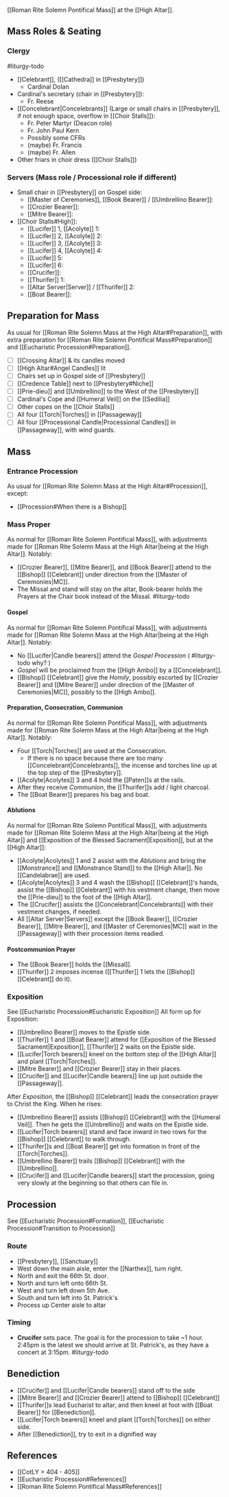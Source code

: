 [[Roman Rite Solemn Pontifical Mass]] at the [[High Altar]].
## Mass Roles & Seating

### Clergy
#liturgy-todo 
- [[Celebrant]], ([[Cathedra]] in [[Presbytery]])
	- Cardinal Dolan 
- Cardinal's secretary (chair in [[Presbytery]]):
	- Fr. Reese
- [[Concelebrant|Concelebrants]] (Large or small chairs in [[Presbytery]], if not enough space, overflow in [[Choir Stalls]]):
	- Fr. Peter Martyr (Deacon role)
	- Fr. John Paul Kern
	- Possibly some CFRs
	- (maybe) Fr. Francis
	- (maybe) Fr. Allen
- Other friars in choir dress ([[Choir Stalls]])

### Servers (Mass role / Processional role if different)
- Small chair in [[Presbytery]] on Gospel side:
	- [[Master of Ceremonies]], [[Book Bearer]] / [[Umbrellino Bearer]]:
	- [[Crozier Bearer]]:
	- [[Mitre Bearer]]:
- [[Choir Stalls#High]]:
	- [[Lucifer]] 1, [[Acolyte]] 1:
	- [[Lucifer]] 2, [[Acolyte]] 2:
	- [[Lucifer]] 3, [[Acolyte]] 3:
	- [[Lucifer]] 4, [[Acolyte]] 4:
	- [[Lucifer]] 5:
	- [[Lucifer]] 6:
	- [[Crucifer]]:
	- [[Thurifer]] 1:
	- [[Altar Server|Server]] / [[Thurifer]] 2:
	- [[Boat Bearer]]:

## Preparation for Mass
As usual for [[Roman Rite Solemn Mass at the High Altar#Preparation]], with extra preparation for [[Roman Rite Solemn Pontifical Mass#Preparation]] and [[Eucharistic Procession#Preparation]].
- [ ] [[Crossing Altar]] & its candles moved
- [ ] [[High Altar#Angel Candles]] lit
- [ ] Chairs set up in Gospel side of [[Presbytery]]
- [ ] [[Credence Table]] next to [[Presbytery#Niche]]
- [ ] [[Prie-dieu]] and [[Umbrellino]] to the West of the [[Presbytery]]
- [ ] Cardinal's Cope and [[Humeral Veil]] on the [[Sedilia]]
- [ ] Other copes on the [[Choir Stalls]]
- [ ] All four [[Torch|Torches]] in [[Passageway]]
- [ ] All four [[Processional Candle|Processional Candles]] in [[Passageway]], with wind guards.

## Mass

### Entrance Procession
As usual for [[Roman Rite Solemn Mass at the High Altar#Procession]], except:
- [[Procession#When there is a Bishop]]

### Mass Proper
As normal for [[Roman Rite Solemn Pontifical Mass]], with adjustments made for [[Roman Rite Solemn Mass at the High Altar|being at the High Altar]]. Notably:
- [[Crozier Bearer]], [[Mitre Bearer]], and [[Book Bearer]] attend to the [[Bishop]] [[Celebrant]] under direction from the [[Master of Ceremonies|MC]].
- The Missal and stand will stay on the altar, Book-bearer holds the Prayers at the Chair book instead of the Missal. #liturgy-todo 
#### Gospel
As normal for [[Roman Rite Solemn Pontifical Mass]], with adjustments made for [[Roman Rite Solemn Mass at the High Altar|being at the High Altar]]. Notably:
- No [[Lucifer|Candle bearers]] attend the _Gospel Procession_ ( #liturgy-todo why? )
- _Gospel_ will be proclaimed from the [[High Ambo]] by a [[Concelebrant]].
- [[Bishop]] [[Celebrant]] give the _Homily_, possibly escorted by [[Crozier Bearer]] and [[Mitre Bearer]] under direction of the [[Master of Ceremonies|MC]], possibly to the [[High Ambo]].
#### Preparation, Consecration, Communion
As normal for [[Roman Rite Solemn Pontifical Mass]], with adjustments made for [[Roman Rite Solemn Mass at the High Altar|being at the High Altar]]. Notably:
- Four [[Torch|Torches]] are used at the Consecration.
	- If there is no space because there are too many [[Concelebrant|Concelebrants]], the incense and torches line up at the top step of the [[Presbytery]].
- [[Acolyte|Acolytes]] 3 and 4 hold the [[Paten]]s at the rails.
- After they receive _Communion_, the [[Thurifer]]s add / light charcoal.
- The [[Boat Bearer]] prepares his bag and boat.

#### Ablutions
As normal for [[Roman Rite Solemn Pontifical Mass]], with adjustments made for [[Roman Rite Solemn Mass at the High Altar|being at the High Altar]] and [[Exposition of the Blessed Sacrament|Exposition]], but at the [[High Altar]]:
- [[Acolyte|Acolytes]] 1 and 2 assist with the _Ablutions_ and bring the [[Monstrance]] and [[Monstrance Stand]] to the [[High Altar]]. No [[Candelabrae]] are used.
- [[Acolyte|Acolytes]] 3 and 4 wash the [[Bishop]] [[Celebrant]]'s hands, assist the [[Bishop]] [[Celebrant]] with his vestment change, then move the [[Prie-dieu]] to the foot of the [[High Altar]].
- The [[Crucifer]] assists the [[Concelebrant|Concelebrants]] with their vestment changes, if needed.
- All [[Altar Server|Servers]] except the [[Book Bearer]], [[Crozier Bearer]], [[Mitre Bearer]], and [[Master of Ceremonies|MC]] wait in the [[Passageway]] with their procession items readied.
#### Postcommunion Prayer
- The [[Book Bearer]] holds the [[Missal]].
- [[Thurifer]] 2 imposes incense ([[Thurifer]] 1 lets the [[Bishop]] [[Celebrant]] do it).

### Exposition
See [[Eucharistic Procession#Eucharistic Exposition]]
All form up for Exposition:
- [[Umbrellino Bearer]] moves to the Epistle side.
- [[Thurifer]] 1 and [[Boat Bearer]] attend for [[Exposition of the Blessed Sacrament|Exposition]], [[Thurifer]] 2 waits on the Epistle side.
- [[Lucifer|Torch bearers]] kneel on the bottom step of the [[High Altar]] and plant [[Torch|Torches]].
- [[Mitre Bearer]] and [[Crozier Bearer]] stay in their places.
- [[Crucifer]] and [[Lucifer|Candle bearers]] line up just outside the [[Passageway]].

After _Exposition_, the [[Bishop]] [[Celebrant]] leads the consecration prayer to Christ the King. When he rises:
- [[Umbrellino Bearer]] assists [[Bishop]] [[Celebrant]] with the [[Humeral Veil]]. Then he gets the [[Umbrellino]] and waits on the Epistle side.
- [[Lucifer|Torch bearers]] stand and face inward in two rows for the [[Bishop]] [[Celebrant]] to walk through.
- [[Thurifer]]s and [[Boat Bearer]] get into formation in front of the [[Torch|Torches]].
- [[Umbrellino Bearer]] trails [[Bishop]] [[Celebrant]] with the [[Umbrellino]].
- [[Crucifer]] and [[Lucifer|Candle bearers]] start the procession, going very slowly at the beginning so that others can file in.

## Procession
See [[Eucharistic Procession#Formation]], [[Eucharistic Procession#Transition to Procession]]

### Route
- [[Presbytery]], [[Sanctuary]]
- West down the main aisle, enter the [[Narthex]], turn right.
- North and exit the 66th St. door.
- North and turn left onto 66th St.
- West and turn left down 5th Ave.
- South and turn left into St. Patrick's
- Process up Center aisle to altar

### Timing
- **Crucifer** sets pace. The goal is for the procession to take ~1 hour. 2:45pm is the latest we should arrive at St. Patrick's, as they have a concert at 3:15pm. #liturgy-todo 

## Benediction
- [[Crucifer]] and [[Lucifer|Candle bearers]] stand off to the side
- [[Mitre Bearer]] and [[Crozier Bearer]] attend to [[Bishop]] [[Celebrant]]
- [[Thurifer]]s lead Eucharist to altar, and then kneel at foot with [[Boat Bearer]] for [[Benediction]].
- [[Lucifer|Torch bearers]] kneel and plant [[Torch|Torches]] on either side.
- After [[Benediction]], try to exit in a dignified way

## References
- [[CotLY > 404 - 405]]
- [[Eucharistic Procession#References]]
- [[Roman Rite Solemn Pontifical Mass#References]]